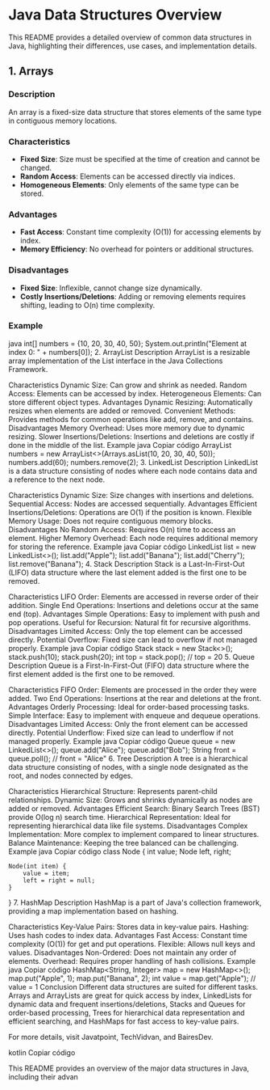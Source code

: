 # Java Data Structures Overview

This README provides a detailed overview of common data structures in Java, highlighting their differences, use cases, and implementation details.

## 1. Arrays

### Description
An array is a fixed-size data structure that stores elements of the same type in contiguous memory locations.

### Characteristics
- **Fixed Size**: Size must be specified at the time of creation and cannot be changed.
- **Random Access**: Elements can be accessed directly via indices.
- **Homogeneous Elements**: Only elements of the same type can be stored.

### Advantages
- **Fast Access**: Constant time complexity (O(1)) for accessing elements by index.
- **Memory Efficiency**: No overhead for pointers or additional structures.

### Disadvantages
- **Fixed Size**: Inflexible, cannot change size dynamically.
- **Costly Insertions/Deletions**: Adding or removing elements requires shifting, leading to O(n) time complexity.

### Example
java
int[] numbers = {10, 20, 30, 40, 50};
System.out.println("Element at index 0: " + numbers[0]);
2. ArrayList
Description
ArrayList is a resizable array implementation of the List interface in the Java Collections Framework.

Characteristics
Dynamic Size: Can grow and shrink as needed.
Random Access: Elements can be accessed by index.
Heterogeneous Elements: Can store different object types.
Advantages
Dynamic Resizing: Automatically resizes when elements are added or removed.
Convenient Methods: Provides methods for common operations like add, remove, and contains.
Disadvantages
Memory Overhead: Uses more memory due to dynamic resizing.
Slower Insertions/Deletions: Insertions and deletions are costly if done in the middle of the list.
Example
java
Copiar código
ArrayList<Integer> numbers = new ArrayList<>(Arrays.asList(10, 20, 30, 40, 50));
numbers.add(60);
numbers.remove(2);
3. LinkedList
Description
LinkedList is a data structure consisting of nodes where each node contains data and a reference to the next node.

Characteristics
Dynamic Size: Size changes with insertions and deletions.
Sequential Access: Nodes are accessed sequentially.
Advantages
Efficient Insertions/Deletions: Operations are O(1) if the position is known.
Flexible Memory Usage: Does not require contiguous memory blocks.
Disadvantages
No Random Access: Requires O(n) time to access an element.
Higher Memory Overhead: Each node requires additional memory for storing the reference.
Example
java
Copiar código
LinkedList<String> list = new LinkedList<>();
list.add("Apple");
list.add("Banana");
list.add("Cherry");
list.remove("Banana");
4. Stack
Description
Stack is a Last-In-First-Out (LIFO) data structure where the last element added is the first one to be removed.

Characteristics
LIFO Order: Elements are accessed in reverse order of their addition.
Single End Operations: Insertions and deletions occur at the same end (top).
Advantages
Simple Operations: Easy to implement with push and pop operations.
Useful for Recursion: Natural fit for recursive algorithms.
Disadvantages
Limited Access: Only the top element can be accessed directly.
Potential Overflow: Fixed size can lead to overflow if not managed properly.
Example
java
Copiar código
Stack<Integer> stack = new Stack<>();
stack.push(10);
stack.push(20);
int top = stack.pop(); // top = 20
5. Queue
Description
Queue is a First-In-First-Out (FIFO) data structure where the first element added is the first one to be removed.

Characteristics
FIFO Order: Elements are processed in the order they were added.
Two End Operations: Insertions at the rear and deletions at the front.
Advantages
Orderly Processing: Ideal for order-based processing tasks.
Simple Interface: Easy to implement with enqueue and dequeue operations.
Disadvantages
Limited Access: Only the front element can be accessed directly.
Potential Underflow: Fixed size can lead to underflow if not managed properly.
Example
java
Copiar código
Queue<String> queue = new LinkedList<>();
queue.add("Alice");
queue.add("Bob");
String front = queue.poll(); // front = "Alice"
6. Tree
Description
A tree is a hierarchical data structure consisting of nodes, with a single node designated as the root, and nodes connected by edges.

Characteristics
Hierarchical Structure: Represents parent-child relationships.
Dynamic Size: Grows and shrinks dynamically as nodes are added or removed.
Advantages
Efficient Search: Binary Search Trees (BST) provide O(log n) search time.
Hierarchical Representation: Ideal for representing hierarchical data like file systems.
Disadvantages
Complex Implementation: More complex to implement compared to linear structures.
Balance Maintenance: Keeping the tree balanced can be challenging.
Example
java
Copiar código
class Node {
    int value;
    Node left, right;

    Node(int item) {
        value = item;
        left = right = null;
    }
}
7. HashMap
Description
HashMap is a part of Java's collection framework, providing a map implementation based on hashing.

Characteristics
Key-Value Pairs: Stores data in key-value pairs.
Hashing: Uses hash codes to index data.
Advantages
Fast Access: Constant time complexity (O(1)) for get and put operations.
Flexible: Allows null keys and values.
Disadvantages
Non-Ordered: Does not maintain any order of elements.
Overhead: Requires proper handling of hash collisions.
Example
java
Copiar código
HashMap<String, Integer> map = new HashMap<>();
map.put("Apple", 1);
map.put("Banana", 2);
int value = map.get("Apple"); // value = 1
Conclusion
Different data structures are suited for different tasks. Arrays and ArrayLists are great for quick access by index, LinkedLists for dynamic data and frequent insertions/deletions, Stacks and Queues for order-based processing, Trees for hierarchical data representation and efficient searching, and HashMaps for fast access to key-value pairs.

For more details, visit Javatpoint, TechVidvan, and BairesDev.

kotlin
Copiar código

This README provides an overview of the major data structures in Java, including their advan
